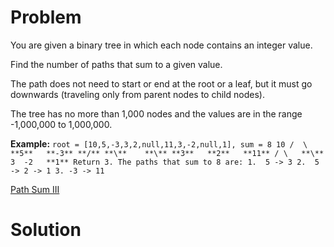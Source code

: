 
# Problem

You are given a binary tree in which each node contains an integer value.

Find the number of paths that sum to a given value.

The path does not need to start or end at the root or a leaf, but it must go
downwards (traveling only from parent nodes to child nodes).

The tree has no more than 1,000 nodes and the values are in the range
-1,000,000 to 1,000,000.

**Example:**
    ```
    root = [10,5,-3,3,2,null,11,3,-2,null,1], sum = 8
          10
         /  \
        **5**   **-3**
       **/** **\**    **\**
      **3**   **2**   **11**
     / \   **\**
    3  -2   **1**
    Return 3. The paths that sum to 8 are:
    1.  5 -> 3
    2.  5 -> 2 -> 1
    3. -3 -> 11
    ```



[Path Sum III](https://leetcode.com/problems/path-sum-iii)

# Solution




